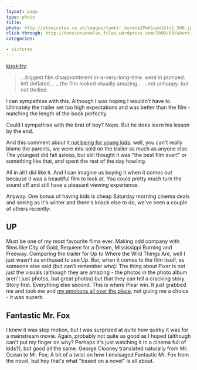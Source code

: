 ```yaml
---
layout: page
type: photo
title: 
photo: http://atomicules.co.uk/images/tumblr_kurmoaIPmX1qzw1hfo1_500.jpg
click-through: http://tensionsevolve.files.wordpress.com/2009/09/where-the-wild-things-are.jpg
categories: 

- pictures
---
```

<p><a href="http://kisskitty.tumblr.com/post/286556469/wow-i-feel-so-young-this-film-it-made-me-a" class="tumblr_blog">kisskitty</a>:</p>

<blockquote><p>...biggest film disappointment in-a-very-long-time. went in pumped. left deflated... ...the film looked visually amazing... ...not unhappy. but not thrilled.</p></blockquote>

I can sympathise with this. Although I was hoping I wouldn't have to. Ultimately the trailer set too high expectations and was better than the film - matching the length of the book perfectly.

Could I sympathise with the brat of boy? Nope. But he does learn his lesson by the end. 

And this comment about it [not being for young kids](http://www.bbc.co.uk/blogs/markkermode/2009/12/5_live_review_where_the_wild_t.html#P90156843): well, you can't really blame the parents, we were  mis-sold on the trailer as much as anyone else. The youngest did fall asleep, but still thought it was "the best film ever!" or something like that, and spent the rest of the day howling.

All in all I did like it. And I can imagine us buying it when it comes out because it was a beautiful film to look at. You could pretty much turn the sound off and still have a pleasant viewing experience.     

Anyway. One bonus of having kids is cheap Saturday morning cinema deals and seeing as it's winter and there's knack else to do, we've seen a couple of others recently:  

## UP

Must be one of my most favourite films ever. Making odd company with films like City of Gold, Requiem for a Dream, Mississippi Burning and Freeway. Comparing the trailer for Up to Where the Wild Things Are, well I just wasn't as enthused to see Up. But, when it comes to the film itself, as someone else said (but can't remember who): The thing about Pixar is not just the visuals (although they are amazing - the photos in the photo album aren't just photos, but great photos) but that they can tell a cracking story. Story first. Everything else second. This is where Pixar win. It just grabbed me and took me and [my emotions all over the place](https://twitter.com/atomicules/status/7571029024), not giving me a choice - it was superb. 

## Fantastic Mr. Fox

I knew it was stop motion, but I was surprised at quite how quirky it was for a mainstream movie. Again, probably not quite as good as I hoped (although can't put my finger on why? Perhaps it's just watching it in a cinema full of kids?), but good all the same. George Clooney translated naturally from Mr. Ocean to Mr. Fox; A bit of a twist on how I envisaged Fantastic Mr. Fox from the novel, but hey that's what "based on a novel" is all about.  
